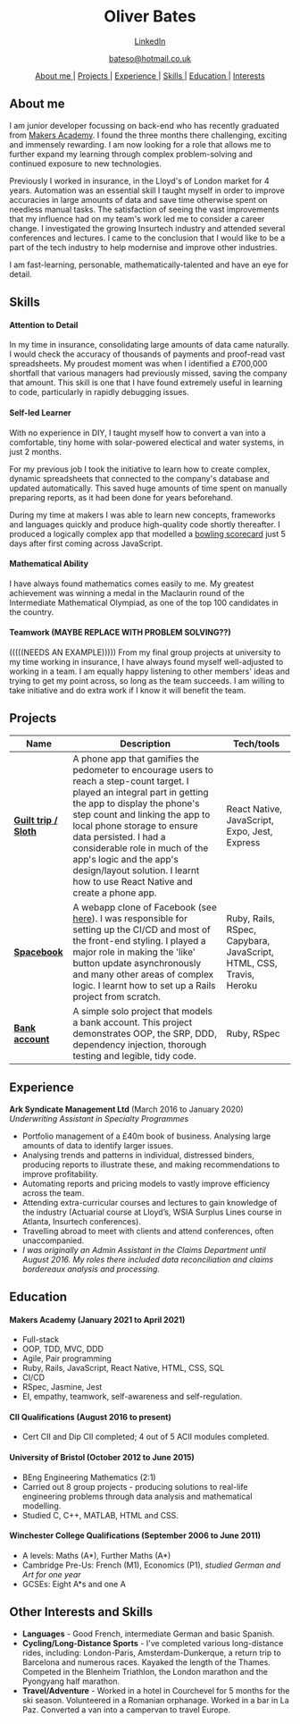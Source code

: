 <h1 align="center">Oliver Bates</h1>

<div align="center">

[LinkedIn](https://www.linkedin.com/in/oliver-bates-89256812a/)

bateso@hotmail.co.uk

[About me ](#about-me) |
[Projects ](#projects) |
[Experience ](#experience) |
[Skills ](#skills) |
[Education ](#education) |
[Interests ](#other-interests-and-skills)

</div>

## About me 

I am junior developer focussing on back-end who has recently graduated from [Makers Academy](https://makers.tech). I found the three months there challenging, exciting and immensely rewarding. I am now looking for a role that allows me to further expand my learning through complex problem-solving and continued exposure to new technologies. 

Previously I worked in insurance, in the Lloyd's of London market for 4 years. Automation was an essential skill I taught myself in order to improve accuracies in large amounts of data and save time otherwise spent on needless manual tasks. The satisfaction of seeing the vast improvements that my influence had on my team's work led me to consider a career change. I investigated the growing Insurtech industry and attended several conferences and lectures. I came to the conclusion that I would like to be a part of the tech industry to help modernise and improve other industries.

I am fast-learning, personable, mathematically-talented and have an eye for detail. 

<!-- After graduating from Bristol University with a degree in Engineering Mathematics, I spent four years working in insurance as an underwriter in the Lloyd's of London market. The marketplace is well-known for its antiquated technologies and it was there that I really learned of the importance of good tech. 

Automation was an essential skill I taught myself in order to improve accuracies in large amounts of data and save time otherwise spent on needless manual tasks. The satisfaction of seeing the vast improvements that my influence had on my team's work led me to consider a career change. I investigated the growing Insurtech industry and attended several conferences and lectures. I came to the conclusion that I would like to be a part of the tech industry to help modernise and improve other industries.

For the first 3 months of 2021 I was a student at Makers Academy. Here I became fully certain that I'd made the right decision to change career. The three months were challenging, exciting and immensely rewarding. I am now looking for a role that allows me to further expand my learning as much as possible with complex problem-solving and continued exposure to new technologies.  -->


<!-- A sentence about who and what you are. Then a sentence about what you've achieved. And then a sentence about what excites you about tech.  -->

## Skills


#### Attention to Detail

In my time in insurance, consolidating large amounts of data came naturally. I would check the accuracy of thousands of payments and proof-read vast spreadsheets. My proudest moment was when I identified a £700,000 shortfall that various managers had previously missed, saving the company that amount. This skill is one that I have found extremely useful in learning to code, particularly in rapidly debugging issues.     

#### Self-led Learner

With no experience in DIY, I taught myself how to convert a van into a comfortable, tiny home with solar-powered electical and water systems, in just 2 months. 

For my previous job I took the initiative to learn how to create complex, dynamic spreadsheets that connected to the company's database and updated automatically. This saved huge amounts of time spent on manually preparing reports, as it had been done for years beforehand. 
 
During my time at makers I was able to learn new concepts, frameworks and languages quickly and produce high-quality code shortly thereafter. I produced a logically complex app that modelled a [bowling scorecard](https://github.com/bateso88/bowling-challenge) just 5 days after first coming across JavaScript.

#### Mathematical Ability

I have always found mathematics comes easily to me. My greatest achievement was winning a medal in the Maclaurin round of the Intermediate Mathematical Olympiad, as one of the top 100 candidates in the country. 

#### Teamwork (MAYBE REPLACE WITH PROBLEM SOLVING??)

(((((NEEDS AN EXAMPLE)))))
From my final group projects at university to my time working in insurance, I have always found myself well-adjusted to working in a team. I am equally happy listening to other members' ideas and trying to get my point across, so long as the team succeeds. I am willing to take initiative and do extra work if I know it will benefit the team.

## Projects

| Name                         | Description       | Tech/tools        |
| ---------------------------- | ----------------- | ----------------- |
| **[Guilt trip / Sloth](https://github.com/bateso88/Guilt_Trip)**            | A phone app that gamifies the pedometer to encourage users to reach a step-count target. I played an integral part in getting the app to display the phone's step count and linking the app to local phone storage to ensure data persisted. I had a considerable role in much of the app's logic and the app's design/layout solution. I learnt how to use React Native and create a phone app. | React Native, JavaScript, Expo, Jest, Express |
| **[Spacebook](https://github.com/bateso88/acebook-sholk)**  | A webapp clone of Facebook (see [here](https://fierce-plains-18412.herokuapp.com/)). I was responsible for setting up the CI/CD and most of the front-end styling. I played a major role in making the 'like' button update asynchronously and many other areas of complex logic. I learnt how to set up a Rails project from scratch. | Ruby, Rails, RSpec, Capybara, JavaScript, HTML, CSS, Travis, Heroku               |
| **[Bank account](https://github.com/bateso88/bank-tech-test)** | A simple solo project that models a bank account. This project demonstrates OOP, the SRP, DDD, dependency injection, thorough testing and legible, tidy code.  | Ruby, RSpec          |

## Experience

**Ark Syndicate Management Ltd** (March 2016 to January 2020)  
_Underwriting Assistant in Specialty Programmes_

- Portfolio management of a £40m book of business. Analysing large amounts of data to identify larger issues.
- Analysing trends and patterns in individual, distressed binders, producing reports to illustrate these, and making recommendations to improve profitability.
- Automating reports and pricing models to vastly improve efficiency across the team.
- Attending extra-curricular courses and lectures to gain knowledge of the industry (Actuarial course at Lloyd’s, WSIA Surplus Lines course in Atlanta, Insurtech conferences).
- Travelling abroad to meet with clients and attend conferences, often unaccompanied.
- _I was originally an Admin Assistant in the Claims Department until August 2016. My roles there included data reconciliation and claims bordereaux analysis and processing._

<!-- **Ark Syndicate Management Ltd** (March 2016 to August 2016)  
_Administrative Assistant in the Claims Department_
- Claims bordereaux analysis and processing.
- Data reconciliation. -->

## Education

#### Makers Academy (January 2021 to April 2021)

- Full-stack
- OOP, TDD, MVC, DDD
- Agile, Pair programming
- Ruby, Rails, JavaScript, React Native, HTML, CSS, SQL
- CI/CD
- RSpec, Jasmine, Jest
- EI, empathy, teamwork, self-awareness and self-regulation.

#### CII Qualifications (August 2016 to present)
- Cert CII and Dip CII completed; 4 out of 5 ACII modules completed.

#### University of Bristol (October 2012 to June 2015)

- BEng Engineering Mathematics (2:1)
- Carried out 8 group projects - producing solutions to real-life engineering problems through data analysis and mathematical modelling.
- Studied C, C++, MATLAB, HTML and CSS.

#### Winchester College Qualifications (September 2006 to June 2011)
- A levels: Maths (A*), Further Maths (A*)
- Cambridge Pre-Us: French (M1), Economics (P1), _studied German and Art for one year_
- GCSEs: Eight A*s and one A

## Other Interests and Skills

- **Languages** - Good French, intermediate German and basic Spanish.
- **Cycling/Long-Distance Sports** - I've completed various long-distance rides, including: London-Paris, Amsterdam-Dunkerque, a return trip to Barcelona and numerous races. Kayaked the length of the Thames. Competed in the Blenheim Triathlon, the London marathon and the Pyongyang half marathon.
- **Travel/Adventure** - Worked in a hotel in Courchevel for 5 months for the ski season. Volunteered in a Romanian orphanage. Worked in a bar in La Paz. Converted a van into a campervan to travel Europe.
